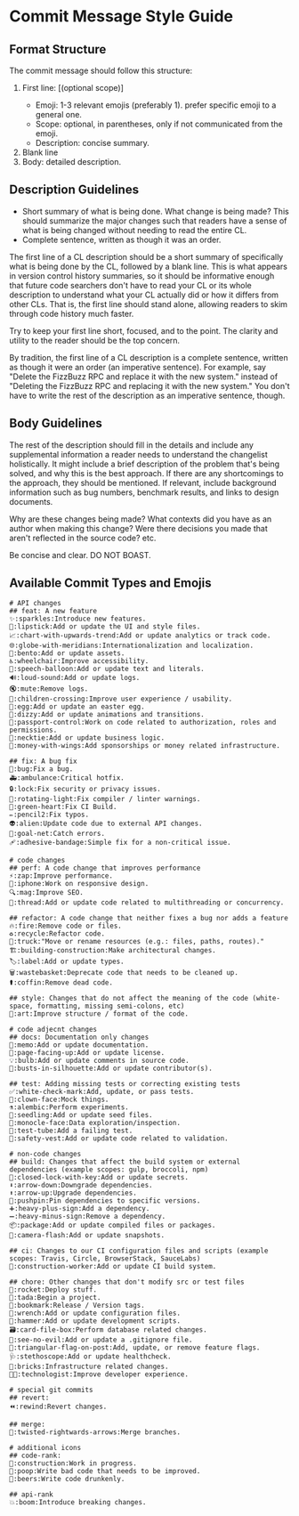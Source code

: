 # Commit Message Style Guide

## Format Structure
The commit message should follow this structure:
1. First line: <emoji> [(optional scope)] <short description>
   - Emoji: 1-3 relevant emojis (preferably 1). prefer specific emoji to a general one.
   - Scope: optional, in parentheses, only if not communicated from the emoji.
   - Description: concise summary.
2. Blank line
3. Body: detailed description.

## Description Guidelines
- Short summary of what is being done.
  What change is being made? This should summarize the major changes such that readers have a sense of what is being changed without needing to read the entire CL.
- Complete sentence, written as though it was an order.

The first line of a CL description should be a short summary of specifically what is being done by the CL, followed by a blank line.
This is what appears in version control history summaries, so it should be informative enough that future code searchers don't have to read your CL or its whole description to understand what your CL actually did or how it differs from other CLs.
That is, the first line should stand alone, allowing readers to skim through code history much faster.

Try to keep your first line short, focused, and to the point. The clarity and utility to the reader should be the top concern.

By tradition, the first line of a CL description is a complete sentence, written as though it were an order (an imperative sentence).
For example, say "Delete the FizzBuzz RPC and replace it with the new system." instead of "Deleting the FizzBuzz RPC and replacing it with the new system."
You don't have to write the rest of the description as an imperative sentence, though.

## Body Guidelines

The rest of the description should fill in the details and include any supplemental information a reader needs to understand the changelist holistically.
It might include a brief description of the problem that's being solved, and why this is the best approach.
If there are any shortcomings to the approach, they should be mentioned.
If relevant, include background information such as bug numbers, benchmark results, and links to design documents.

Why are these changes being made?
What contexts did you have as an author when making this change?
Were there decisions you made that aren't reflected in the source code? etc.

Be concise and clear. DO NOT BOAST.

## Available Commit Types and Emojis
```
# API changes
## feat: A new feature
✨:sparkles:Introduce new features.
💄:lipstick:Add or update the UI and style files.
📈:chart-with-upwards-trend:Add or update analytics or track code.
🌐:globe-with-meridians:Internationalization and localization.
🍱:bento:Add or update assets.
♿️:wheelchair:Improve accessibility.
💬:speech-balloon:Add or update text and literals.
🔊:loud-sound:Add or update logs.
🔇:mute:Remove logs.
🚸:children-crossing:Improve user experience / usability.
🥚:egg:Add or update an easter egg.
💫:dizzy:Add or update animations and transitions.
🛂:passport-control:Work on code related to authorization, roles and permissions.
👔:necktie:Add or update business logic.
💸:money-with-wings:Add sponsorships or money related infrastructure.

## fix: A bug fix
🐛:bug:Fix a bug.
🚑️:ambulance:Critical hotfix.
🔒️:lock:Fix security or privacy issues.
🚨:rotating-light:Fix compiler / linter warnings.
💚:green-heart:Fix CI Build.
✏️:pencil2:Fix typos.
👽️:alien:Update code due to external API changes.
🥅:goal-net:Catch errors.
🩹:adhesive-bandage:Simple fix for a non-critical issue.

# code changes
## perf: A code change that improves performance
⚡️:zap:Improve performance.
📱:iphone:Work on responsive design.
🔍️:mag:Improve SEO.
🧵:thread:Add or update code related to multithreading or concurrency.

## refactor: A code change that neither fixes a bug nor adds a feature
🔥:fire:Remove code or files.
♻️:recycle:Refactor code.
🚚:truck:"Move or rename resources (e.g.: files, paths, routes)."
🏗️:building-construction:Make architectural changes.
🏷️:label:Add or update types.
🗑️:wastebasket:Deprecate code that needs to be cleaned up.
⚰️:coffin:Remove dead code.

## style: Changes that do not affect the meaning of the code (white-space, formatting, missing semi-colons, etc)
🎨:art:Improve structure / format of the code.

# code adjecnt changes
## docs: Documentation only changes
📝:memo:Add or update documentation.
📄:page-facing-up:Add or update license.
💡:bulb:Add or update comments in source code.
👥:busts-in-silhouette:Add or update contributor(s).

## test: Adding missing tests or correcting existing tests
✅:white-check-mark:Add, update, or pass tests.
🤡:clown-face:Mock things.
⚗️:alembic:Perform experiments.
🌱:seedling:Add or update seed files.
🧐:monocle-face:Data exploration/inspection.
🧪:test-tube:Add a failing test.
🦺:safety-vest:Add or update code related to validation.

# non-code changes
## build: Changes that affect the build system or external dependencies (example scopes: gulp, broccoli, npm)
🔐:closed-lock-with-key:Add or update secrets.
⬇️:arrow-down:Downgrade dependencies.
⬆️:arrow-up:Upgrade dependencies.
📌:pushpin:Pin dependencies to specific versions.
➕:heavy-plus-sign:Add a dependency.
➖:heavy-minus-sign:Remove a dependency.
📦️:package:Add or update compiled files or packages.
📸:camera-flash:Add or update snapshots.

## ci: Changes to our CI configuration files and scripts (example scopes: Travis, Circle, BrowserStack, SauceLabs)
👷:construction-worker:Add or update CI build system.

## chore: Other changes that don't modify src or test files
🚀:rocket:Deploy stuff.
🎉:tada:Begin a project.
🔖:bookmark:Release / Version tags.
🔧:wrench:Add or update configuration files.
🔨:hammer:Add or update development scripts.
🗃️:card-file-box:Perform database related changes.
🙈:see-no-evil:Add or update a .gitignore file.
🚩:triangular-flag-on-post:Add, update, or remove feature flags.
🩺:stethoscope:Add or update healthcheck.
🧱:bricks:Infrastructure related changes.
🧑‍💻:technologist:Improve developer experience.

# special git commits
## revert:
⏪️:rewind:Revert changes.

## merge:
🔀:twisted-rightwards-arrows:Merge branches.

# additional icons
## code-rank:
🚧:construction:Work in progress.
💩:poop:Write bad code that needs to be improved.
🍻:beers:Write code drunkenly.

## api-rank
💥:boom:Introduce breaking changes.
```
